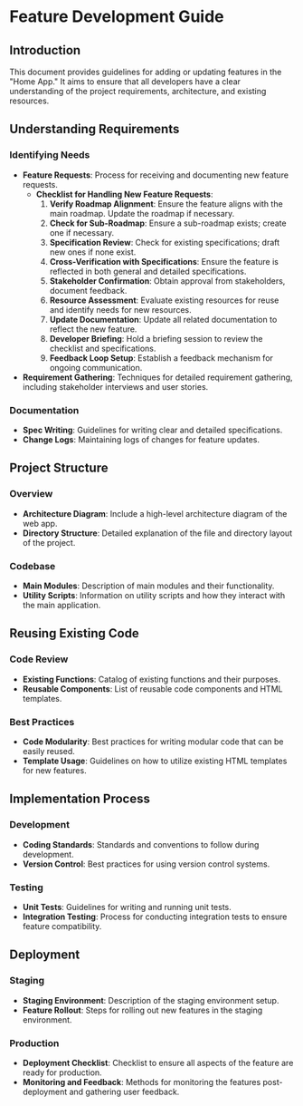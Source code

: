 # Feature Development Guide

## Introduction
This document provides guidelines for adding or updating features in the "Home App." It aims to ensure that all developers have a clear understanding of the project requirements, architecture, and existing resources.

## Understanding Requirements

### Identifying Needs
- **Feature Requests**: Process for receiving and documenting new feature requests.
  - **Checklist for Handling New Feature Requests**:
    1. **Verify Roadmap Alignment**: Ensure the feature aligns with the main roadmap. Update the roadmap if necessary.
    2. **Check for Sub-Roadmap**: Ensure a sub-roadmap exists; create one if necessary.
    3. **Specification Review**: Check for existing specifications; draft new ones if none exist.
    4. **Cross-Verification with Specifications**: Ensure the feature is reflected in both general and detailed specifications.
    5. **Stakeholder Confirmation**: Obtain approval from stakeholders, document feedback.
    6. **Resource Assessment**: Evaluate existing resources for reuse and identify needs for new resources.
    7. **Update Documentation**: Update all related documentation to reflect the new feature.
    8. **Developer Briefing**: Hold a briefing session to review the checklist and specifications.
    9. **Feedback Loop Setup**: Establish a feedback mechanism for ongoing communication.
- **Requirement Gathering**: Techniques for detailed requirement gathering, including stakeholder interviews and user stories.

### Documentation
- **Spec Writing**: Guidelines for writing clear and detailed specifications.
- **Change Logs**: Maintaining logs of changes for feature updates.

## Project Structure

### Overview
- **Architecture Diagram**: Include a high-level architecture diagram of the web app.
- **Directory Structure**: Detailed explanation of the file and directory layout of the project.

### Codebase
- **Main Modules**: Description of main modules and their functionality.
- **Utility Scripts**: Information on utility scripts and how they interact with the main application.

## Reusing Existing Code

### Code Review
- **Existing Functions**: Catalog of existing functions and their purposes.
- **Reusable Components**: List of reusable code components and HTML templates.

### Best Practices
- **Code Modularity**: Best practices for writing modular code that can be easily reused.
- **Template Usage**: Guidelines on how to utilize existing HTML templates for new features.

## Implementation Process

### Development
- **Coding Standards**: Standards and conventions to follow during development.
- **Version Control**: Best practices for using version control systems.

### Testing
- **Unit Tests**: Guidelines for writing and running unit tests.
- **Integration Testing**: Process for conducting integration tests to ensure feature compatibility.

## Deployment

### Staging
- **Staging Environment**: Description of the staging environment setup.
- **Feature Rollout**: Steps for rolling out new features in the staging environment.

### Production
- **Deployment Checklist**: Checklist to ensure all aspects of the feature are ready for production.
- **Monitoring and Feedback**: Methods for monitoring the features post-deployment and gathering user feedback.
